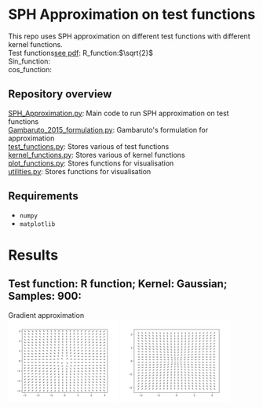  
#  SPH Approximation on test functions
This repo uses SPH approximation on different test functions with different kernel functions.<br/>
Test functions[see pdf](https://github.com/SimonZeng7108/SPH_approximation/blob/main/results/Derivatives.pdf):
R_function:$`\sqrt{2}`$ <br/>
Sin_function:<br/>
cos_function:<br/>

## Repository overview
[SPH_Approximation.py](https://github.com/SimonZeng7108/SPH_approximation/blob/main/SPH_Approximation.py): Main code to run SPH approximation on test functions <br/>
[Gambaruto_2015_formulation.py](https://github.com/SimonZeng7108/SPH_approximation/blob/main/Gambaruto_2015_formulation.py): Gambaruto's formulation for approximation <br/>
[test_functions.py](https://github.com/SimonZeng7108/SPH_approximation/blob/main/test_functions.py): Stores various of test functions <br/>
[kernel_functions.py](https://github.com/SimonZeng7108/SPH_approximation/blob/main/kernel_functions.py): Stores various of kernel functions <br/>
[plot_functions.py](https://github.com/SimonZeng7108/SPH_approximation/blob/main/plot_functions.py): Stores functions for visualisation <br/>
[utilities.py](https://github.com/SimonZeng7108/SPH_approximation/blob/main/utilities.py): Stores functions for visualisation <br/>

## Requirements 
- `numpy`
- `matplotlib`


# Results
## Test function: R function; Kernel: Gaussian; Samples: 900:
Gradient approximation<br/>
<img src="https://github.com/SimonZeng7108/SPH_approximation/blob/main/results/r_function_gradient.png" width="224" height="168">
<img src="https://github.com/SimonZeng7108/SPH_approximation/blob/main/results/r_function_gradient_numerical.png" width="224" height="168"><br/>



